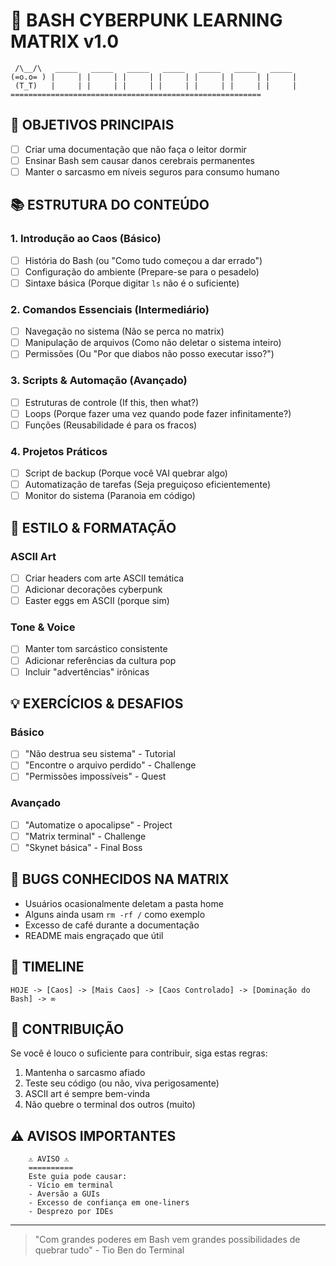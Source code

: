 # 🤖 BASH CYBERPUNK LEARNING MATRIX v1.0
                                                                                
     /\__/\   _____   _____   _____   _____   _____   _____   _____          
    (=o.o= ) |     | |     | |     | |     | |     | |     | |     |         
     (T_T)   |     | |     | |     | |     | |     | |     | |     |         
    ========================================================              

## 🎯 OBJETIVOS PRINCIPAIS

- [ ] Criar uma documentação que não faça o leitor dormir
- [ ] Ensinar Bash sem causar danos cerebrais permanentes
- [ ] Manter o sarcasmo em níveis seguros para consumo humano

## 📚 ESTRUTURA DO CONTEÚDO

### 1. Introdução ao Caos (Básico)
- [ ] História do Bash (ou "Como tudo começou a dar errado")
- [ ] Configuração do ambiente (Prepare-se para o pesadelo)
- [ ] Sintaxe básica (Porque digitar `ls` não é o suficiente)

### 2. Comandos Essenciais (Intermediário)
- [ ] Navegação no sistema (Não se perca no matrix)
- [ ] Manipulação de arquivos (Como não deletar o sistema inteiro)
- [ ] Permissões (Ou "Por que diabos não posso executar isso?")

### 3. Scripts & Automação (Avançado)
- [ ] Estruturas de controle (If this, then what?)
- [ ] Loops (Porque fazer uma vez quando pode fazer infinitamente?)
- [ ] Funções (Reusabilidade é para os fracos)

### 4. Projetos Práticos
- [ ] Script de backup (Porque você VAI quebrar algo)
- [ ] Automatização de tarefas (Seja preguiçoso eficientemente)
- [ ] Monitor do sistema (Paranoia em código)

## 🎨 ESTILO & FORMATAÇÃO

### ASCII Art
- [ ] Criar headers com arte ASCII temática
- [ ] Adicionar decorações cyberpunk
- [ ] Easter eggs em ASCII (porque sim)

### Tone & Voice
- [ ] Manter tom sarcástico consistente
- [ ] Adicionar referências da cultura pop
- [ ] Incluir "advertências" irônicas

## 💡 EXERCÍCIOS & DESAFIOS

### Básico
- [ ] "Não destrua seu sistema" - Tutorial
- [ ] "Encontre o arquivo perdido" - Challenge
- [ ] "Permissões impossíveis" - Quest

### Avançado
- [ ] "Automatize o apocalipse" - Project
- [ ] "Matrix terminal" - Challenge
- [ ] "Skynet básica" - Final Boss

## 🐛 BUGS CONHECIDOS NA MATRIX

- Usuários ocasionalmente deletam a pasta home
- Alguns ainda usam `rm -rf /` como exemplo
- Excesso de café durante a documentação
- README mais engraçado que útil

## 📅 TIMELINE

```ascii
HOJE -> [Caos] -> [Mais Caos] -> [Caos Controlado] -> [Dominação do Bash] -> ∞
```

## 🤝 CONTRIBUIÇÃO

Se você é louco o suficiente para contribuir, siga estas regras:
1. Mantenha o sarcasmo afiado
2. Teste seu código (ou não, viva perigosamente)
3. ASCII art é sempre bem-vinda
4. Não quebre o terminal dos outros (muito)

## ⚠️ AVISOS IMPORTANTES

```ascii
    ⚠️ AVISO ⚠️
    ==========
    Este guia pode causar:
    - Vício em terminal
    - Aversão a GUIs
    - Excesso de confiança em one-liners
    - Desprezo por IDEs
```

---
> "Com grandes poderes em Bash vem grandes possibilidades de quebrar tudo"
>                                               - Tio Ben do Terminal